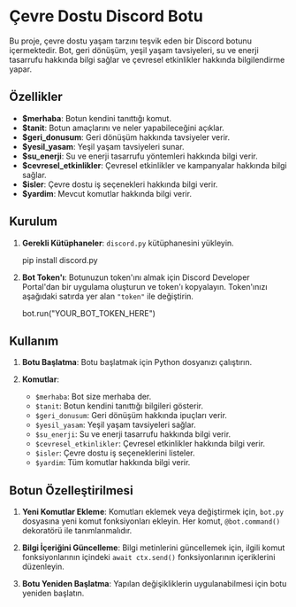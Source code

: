 # Çevre Dostu Discord Botu

Bu proje, çevre dostu yaşam tarzını teşvik eden bir Discord botunu içermektedir. Bot, geri dönüşüm, yeşil yaşam tavsiyeleri, su ve enerji tasarrufu hakkında bilgi sağlar ve çevresel etkinlikler hakkında bilgilendirme yapar.

## Özellikler

- **$merhaba**: Botun kendini tanıttığı komut.
- **$tanit**: Botun amaçlarını ve neler yapabileceğini açıklar.
- **$geri_donusum**: Geri dönüşüm hakkında tavsiyeler verir.
- **$yesil_yasam**: Yeşil yaşam tavsiyeleri sunar.
- **$su_enerji**: Su ve enerji tasarrufu yöntemleri hakkında bilgi verir.
- **$cevresel_etkinlikler**: Çevresel etkinlikler ve kampanyalar hakkında bilgi sağlar.
- **$isler**: Çevre dostu iş seçenekleri hakkında bilgi verir.
- **$yardim**: Mevcut komutlar hakkında bilgi verir.

## Kurulum

1. **Gerekli Kütüphaneler**: `discord.py` kütüphanesini yükleyin.

   pip install discord.py


2. **Bot Token'ı**: Botunuzun token'ını almak için Discord Developer Portal'dan bir uygulama oluşturun ve token'ı kopyalayın. Token'ınızı aşağıdaki satırda yer alan `"token"` ile değiştirin.


   bot.run("YOUR_BOT_TOKEN_HERE")


## Kullanım

1. **Botu Başlatma**: Botu başlatmak için Python dosyanızı çalıştırın.


2. **Komutlar**:
   - `$merhaba`: Bot size merhaba der.
   - `$tanit`: Botun kendini tanıttığı bilgileri gösterir.
   - `$geri_donusum`: Geri dönüşüm hakkında ipuçları verir.
   - `$yesil_yasam`: Yeşil yaşam tavsiyeleri sağlar.
   - `$su_enerji`: Su ve enerji tasarrufu hakkında bilgi verir.
   - `$cevresel_etkinlikler`: Çevresel etkinlikler hakkında bilgi verir.
   - `$isler`: Çevre dostu iş seçeneklerini listeler.
   - `$yardim`: Tüm komutlar hakkında bilgi verir.

## Botun Özelleştirilmesi

1. **Yeni Komutlar Ekleme**: Komutları eklemek veya değiştirmek için, `bot.py` dosyasına yeni komut fonksiyonları ekleyin. Her komut, `@bot.command()` dekoratörü ile tanımlanmalıdır.

2. **Bilgi İçeriğini Güncelleme**: Bilgi metinlerini güncellemek için, ilgili komut fonksiyonlarının içindeki `await ctx.send()` fonksiyonlarının içeriklerini düzenleyin.

3. **Botu Yeniden Başlatma**: Yapılan değişikliklerin uygulanabilmesi için botu yeniden başlatın.
